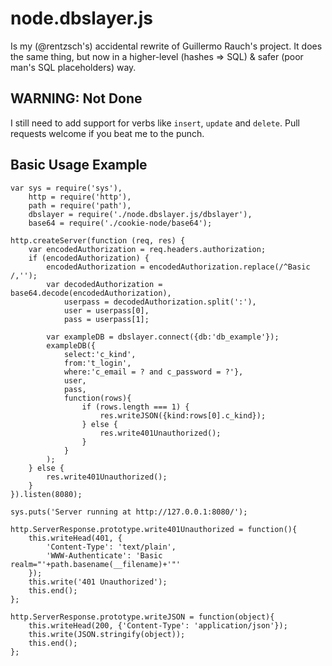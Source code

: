 # node.dbslayer.js

Is my (@rentzsch's) accidental rewrite of Guillermo Rauch's project. It does the same thing, but now in a higher-level (hashes => SQL) & safer (poor man's SQL placeholders) way.

## WARNING: Not Done

I still need to add support for verbs like `insert`, `update` and `delete`. Pull requests welcome if you beat me to the punch.

## Basic Usage Example

	var	sys = require('sys'),
		http = require('http'),
		path = require('path'),
		dbslayer = require('./node.dbslayer.js/dbslayer'),
		base64 = require('./cookie-node/base64');
	
	http.createServer(function (req, res) {
		var encodedAuthorization = req.headers.authorization;
		if (encodedAuthorization) {
			encodedAuthorization = encodedAuthorization.replace(/^Basic /,'');
			var decodedAuthorization = base64.decode(encodedAuthorization),
				userpass = decodedAuthorization.split(':'),
				user = userpass[0],
				pass = userpass[1];
			
			var exampleDB = dbslayer.connect({db:'db_example'});
			exampleDB({
				select:'c_kind',
				from:'t_login',
				where:'c_email = ? and c_password = ?'},
				user,
				pass,
				function(rows){
					if (rows.length === 1) {
						res.writeJSON({kind:rows[0].c_kind});
					} else {
						res.write401Unauthorized();
					}
				}
			);
		} else {
			res.write401Unauthorized();
		}
	}).listen(8080);
	
	sys.puts('Server running at http://127.0.0.1:8080/');
		
	http.ServerResponse.prototype.write401Unauthorized = function(){
		this.writeHead(401, {
			'Content-Type': 'text/plain',
			'WWW-Authenticate': 'Basic realm="'+path.basename(__filename)+'"'
		});
		this.write('401 Unauthorized');
		this.end();
	};
		
	http.ServerResponse.prototype.writeJSON = function(object){
		this.writeHead(200, {'Content-Type': 'application/json'});
		this.write(JSON.stringify(object));
		this.end();
	};